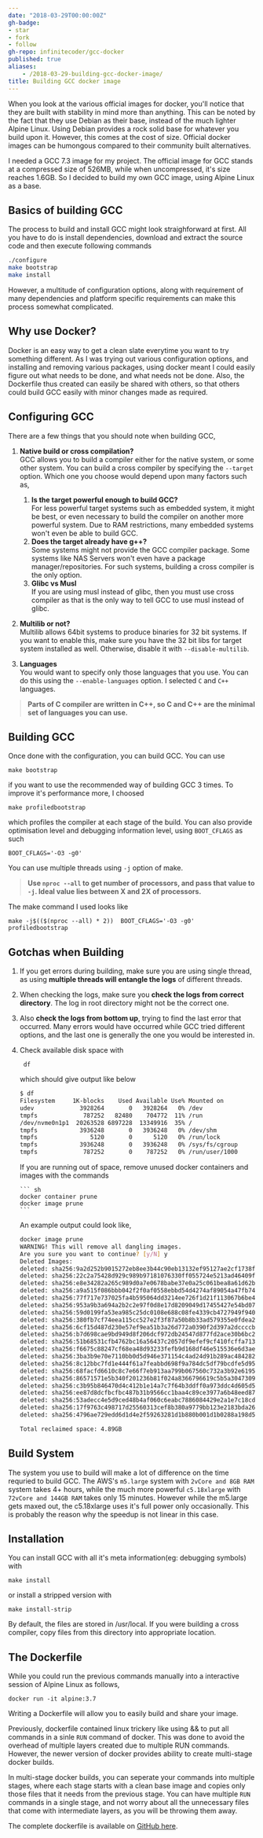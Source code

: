 ```yaml
---
date: "2018-03-29T00:00:00Z"
gh-badge:
- star
- fork
- follow
gh-repo: infinitecoder/gcc-docker
published: true
aliases:
    - /2018-03-29-building-gcc-docker-image/
title: Building GCC docker image
---
```


When you look at the various official images for docker, you'll notice that they are built with stability in mind more than anything. This can be noted by the fact that they use Debian as their base, instead of the much lighter Alpine Linux. Using Debian provides a rock solid base for whatever you build upon it. However, this comes at the cost of size. Official docker images can be humongous compared to their community built alternatives.

I needed a GCC 7.3 image for my project. The official image for GCC stands at a compressed size of 526MB, while when uncompressed, it's size reaches 1.6GB. So I decided to build my own GCC image, using Alpine Linux as a base.


## Basics of building GCC
The process to build and install GCC might look straighforward at first. All you have to do is install dependencies, download and extract the source code and then execute following commands
``` sh
./configure
make bootstrap
make install
```

However, a multitude of configuration options, along with requirement of many dependencies and platform specific requirements can make this process somewhat complicated.

## Why use Docker?
Docker is an easy way to get a clean slate everytime you want to try something different. As I was trying out various configuration options, and installing and removing various packages, using docker meant I could easily figure out what needs to be done, and what needs not be done.
Also, the Dockerfile thus created can easily be shared with others, so that others could build GCC easily with minor changes made as required.

## Configuring GCC
There are a few things that you should note when building GCC,

1. **Native build or cross compilation?**  
GCC allows you to build a compiler either for the native system, or some other system. You can build a cross compiler by specifying the `--target` option. Which one you choose would depend upon many factors such as,
   1. **Is the target powerful enough to build GCC?**  
For less powerful target systems such as embedded system, it might be best, or even necessary to build the compiler on another more powerful system. Due to RAM restrictions, many embedded systems won't even be able to build GCC.
   2. **Does the target already have g++?**  
Some systems might not provide the GCC compiler package. Some systems like NAS Servers won't even have a package manager/repositories. For such systems, building a cross compiler is the only option.
   3. **Glibc vs Musl**  
If you are using musl instead of glibc, then you must use cross compiler as that is the only way to tell GCC to use musl instead of glibc.

2. **Multilib or not?**  
Multilib allows 64bit systems to produce binaries for 32 bit systems. If you want to enable this, make sure you have the 32 bit libs for target system installed as well. Otherwise, disable it with `--disable-multilib`.

3. **Languages**  
You would want to specify only those languages that you use. You can do this using the `--enable-languages` option. I selected `C` and `C++` languages.  

> **Parts of C compiler are written in C++, so C and C++ are the minimal set of languages you can use.**

## Building GCC
Once done with the configuration, you can build GCC. You can use

    make bootstrap
    
if you want to use the recommended way of building GCC 3 times. To improve it's performance more, I choosed

    make profiledbootstrap
    
which profiles the compiler at each stage of the build.
You can also provide optimisation level and debugging information level, using `BOOT_CFLAGS` as such

    BOOT_CFLAGS='-O3 -g0'
    
You can use multiple threads using `-j` option of make.

> **Use `nproc --all` to get number of processors, and pass that value to `-j`. Ideal value lies between X and 2X of processors.**

The make command I used looks like

    make -j$(($(nproc --all) * 2))  BOOT_CFLAGS='-O3 -g0' profiledbootstrap

## Gotchas when Building
1. If you get errors during building, make sure you are using single thread, as using **multiple threads will entangle the logs** of different threads.
2. When checking the logs, make sure you **check the logs from correct directory**. The log in root directory might not be the correct one. 
3. Also **check the logs from bottom up**, trying to find the last error that occurred. Many errors would have occurred while GCC tried different options, and the last one is generally the one you would be interested in.
4. Check available disk space with

        df
       
    which should give output like below
    
    ``` sh
    $ df
    Filesystem     1K-blocks    Used Available Use% Mounted on
    udev             3928264       0   3928264   0% /dev
    tmpfs             787252   82480    704772  11% /run
    /dev/nvme0n1p1  20263528 6897228  13349916  35% /
    tmpfs            3936248       0   3936248   0% /dev/shm
    tmpfs               5120       0      5120   0% /run/lock
    tmpfs            3936248       0   3936248   0% /sys/fs/cgroup
    tmpfs             787252       0    787252   0% /run/user/1000
    ```
    
    If you are running out of space, remove unused docker containers and images with the commands
    
       ``` sh
       docker container prune
       docker image prune
       ```
    
    
    An example output could look like,
    
    ``` sh
    docker image prune
    WARNING! This will remove all dangling images.
    Are you sure you want to continue? [y/N] y
    Deleted Images:
    deleted: sha256:9a2d252b9015272eb8ee3b44c90eb13132ef95127ae2cf1738f3770b0a1e3491
    deleted: sha256:22c2a75428d929c989b97181076330ff055724e5213ad46409fd1d09e6e1eb5c
    deleted: sha256:e8e34282a265c989d0a7e0678babe37e0a25c061bea8a61d62bbaad85b8d1fe0
    deleted: sha256:a9a515f086bbb042f2f0af0558ebbd54d4274af89054a47fb744b89a3ff9abf1
    deleted: sha256:77f717e737025fa4b595064dd3214ee726f1d21f113067b6be4a8ee772fd80bd
    deleted: sha256:953a9b3a694a2b2c2e97f0d8e17d8209049d17455427e54bd074f60a043cfe71
    deleted: sha256:59d0199fa53ea985c25dc0108e688c08fe4339cb4727949f940cda7085a48d7a
    deleted: sha256:380fb7cf74eea115cc527e2f3f87a50b8b33ad579355e0fdea21439b8a98b677
    deleted: sha256:6cf15d487d230e57ef9ea51b3a26d772a0390f2d397a2dccccb95eaf3fc356db
    deleted: sha256:b7d698cae9bd949d8f206dcf972db24547d877fd2ace30b6bc22f9e3337973d1
    deleted: sha256:51b68531cfb4762bc16a56437c2057df9efef9cf410fcffa713b6378875238fa
    deleted: sha256:f6675c88247cf68ea48d93233fefb9d168df46e515536e6d3ae0b7547708721c
    deleted: sha256:3ba3b9e70e7110bb0d5d946e371154c4ad24d91b289ac484282cce51ddcd4904
    deleted: sha256:8c12bbc7fd1e444f61a7feabbd698f9a784dc5df79bcdfe5d958aeaefd5beffa
    deleted: sha256:68facfd6610c8c7e66f7eb913aa799b067560c732a3b92e6195d003bf225a569
    deleted: sha256:86571571e5b340f201236b81f024a8366796619c5b5a3047309219c6980d7e3a
    deleted: sha256:c3b95b846470d4c412b1e14a7c7f64b3ddff0a973ddc4d605d51fcd6eb356884
    deleted: sha256:ee87d8dcfbcfbc487b31b9566cc1baa4c89ce3977a6b48eed87df102c4201af7
    deleted: sha256:53adecc4e5d9ced48b4af060c6eabc7886084429e2a1e7c18cdc322a5a5b2062
    deleted: sha256:17f9763c498717d25560313cef8b380a9779bb123e2183bda26cdcbacc25339d
    deleted: sha256:4796ae729edd6d1d4e2f59263281d1b880b001d1b0288a198d5ff9f726761cf5

    Total reclaimed space: 4.89GB
    ```
    
## Build System
The system you use to build will make a lot of difference on the time requried to build GCC. The AWS's `m5.large` system with `2vCore and 8GB RAM` system takes 4+ hours, while the much more powerful `c5.18xlarge` with `72vCore and 144GB RAM` takes only 15 minutes. However while the m5.large gets maxed out, the c5.18xlarge uses it's full power only occasionally. This is probably the reason why the speedup is not linear in this case.

## Installation
You can install GCC with all it's meta information(eg: debugging symbols) with

    make install
    
or install a stripped version with

    make install-strip
    
By default, the files are stored in /usr/local. If you were building a cross compiler, copy files from this directory into appropriate location.

## The Dockerfile
While you could run the previous commands manually into a interactive session of Alpine Linux as follows,

    docker run -it alpine:3.7
    
Writing a Dockerfile will allow you to easily build and share your image.

Previously, dockerfile contained linux trickery like using && to put all commands in a sinle `RUN` command of docker. This was done to avoid the overhead of multiple layers created due to multiple RUN commands. However, the newer version of docker provides ability to create multi-stage docker builds.

In multi-stage docker builds, you can seperate your commands into multiple stages, where each stage starts with a clean base image and copies only those files that it needs from the previous stage. You can have multiple `RUN` commands in a single stage, and not worry about all the unnecessary files that come with intermediate layers, as you will be throwing them away.

The complete dockerfile is available on [GitHub here](https://github.com/InfiniteCoder/gcc-docker).
